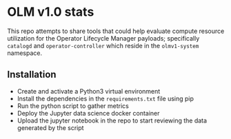# OLM v1.0 stats
This repo attempts to share tools that could help evaluate compute resource utilization for the
Operator Lifecycle Manager payloads; specifically `catalogd` and `operator-controller` which reside
in the `olmv1-system` namespace.

## Installation
- Create and activate a Python3 virtual environment
- Install the dependencies in the `requirements.txt` file using pip
- Run the python script to gather metrics
- Deploy the Jupyter data science docker container
- Upload the jupyter notebook in the repo to start reviewing the data generated by the script

